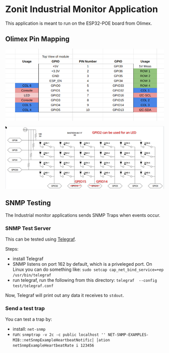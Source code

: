 # Zonit Industrial Monitor Application

This application is meant to run on the ESP32-POE board from Olimex.

## Olimex Pin Mapping

![Olimex pins](assets/olimex-pins.png)

![DC Wiring](assets/z-ind-monitor-matrix-map.png)

## SNMP Testing

The Industrial monitor applications sends SNMP Traps when events occur.

### SNMP Test Server

This can be tested using
[Telegraf](https://www.influxdata.com/time-series-platform/telegraf/).

Steps:

- install Telegraf
- SNMP listens on port 162 by default, which is a priveleged port. On Linux you
  can do something like:
  `sudo setcap cap_net_bind_service=+ep /usr/bin/telegraf`
- run telegraf, run the following from this directory:
  `telegraf  --config test/telegraf.conf`

Now, Telegraf will print out any data it receives to `stdout`.

### Send a test trap

You can test a trap by:

- install: `net-snmp`
- run:
  `snmptrap -v 2c -c public localhost '' NET-SNMP-EXAMPLES-MIB::netSnmpExampleHeartbeatNotific│ │ation netSnmpExampleHeartbeatRate i 123456`
